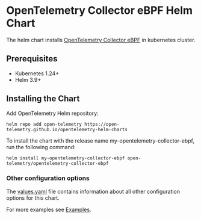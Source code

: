 # OpenTelemetry Collector eBPF Helm Chart

The helm chart installs [OpenTelemetry Collector eBPF](https://github.com/open-telemetry/opentelemetry-ebpf)
in kubernetes cluster.

## Prerequisites

- Kubernetes 1.24+
- Helm 3.9+

## Installing the Chart

Add OpenTelemetry Helm repository:

```console
helm repo add open-telemetry https://open-telemetry.github.io/opentelemetry-helm-charts
```

To install the chart with the release name my-opentelemetry-collector-ebpf, run the following command:

```console
helm install my-opentelemetry-collector-ebpf open-telemetry/opentelemetry-collector-ebpf
```

### Other configuration options

The [values.yaml](./values.yaml) file contains information about all other configuration
options for this chart.

For more examples see [Examples](examples).